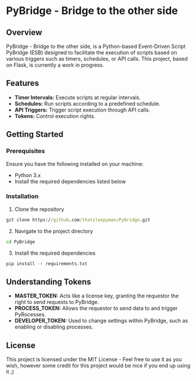 # PyBridge - Bridge to the other side

## Overview

PyBridge - Bridge to the other side, is a Python-based Event-Driven Script PyBridge (ESB) designed to facilitate the execution of scripts based on various triggers such as timers, schedules, or API calls. This project, based on Flask, is currently a work in progress.

## Features

- **Timer Intervals:** Execute scripts at regular intervals.
- **Schedules:** Run scripts according to a predefined schedule.
- **API Triggers:** Trigger script execution through API calls.
- **Tokens:** Control execution rights.

## Getting Started

### Prerequisites

Ensure you have the following installed on your machine:

- Python 3.x
- Install the required dependencies listed below


### Installation

1. Clone the repository
```cmd
git clone https://github.com/thatsleepyman/PyBridge.git
```

2. Navigate to the project directory
```cmd
cd PyBridge
```

3. Install the required dependencies
```cmd
pip install -r requirements.txt
```
## Understanding Tokens
- **MASTER_TOKEN:** Acts like a license key, granting the requestor the right to send requests to PyBridge.
- **PROCESS_TOKEN:** Allows the requestor to send data to and trigger PyRocesses.
- **DEVELOPER_TOKEN:** Used to change settings within PyBridge, such as enabling or disabling processes.

## License
This project is licensed under the MIT License - Feel free to use it as you wish, however some credit for this project would be nice if you end up using it ;)
